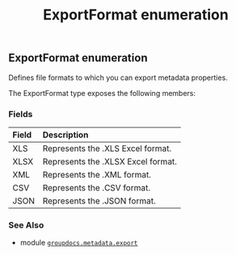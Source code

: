 ﻿---
title: ExportFormat enumeration
second_title: GroupDocs.Metadata for Python via .NET API References
description: 
type: docs
url: /python-net/groupdocs.metadata.export/exportformat/
is_root: false
weight: 70
---

## ExportFormat enumeration

Defines file formats to which you can export metadata properties.



The ExportFormat type exposes the following members:

### Fields
| Field | Description |
| :- | :- |
| XLS | Represents the .XLS Excel format. |
| XLSX | Represents the .XLSX Excel format. |
| XML | Represents the .XML format. |
| CSV | Represents the .CSV format. |
| JSON | Represents the .JSON format. |



### See Also
* module [`groupdocs.metadata.export`](..)
